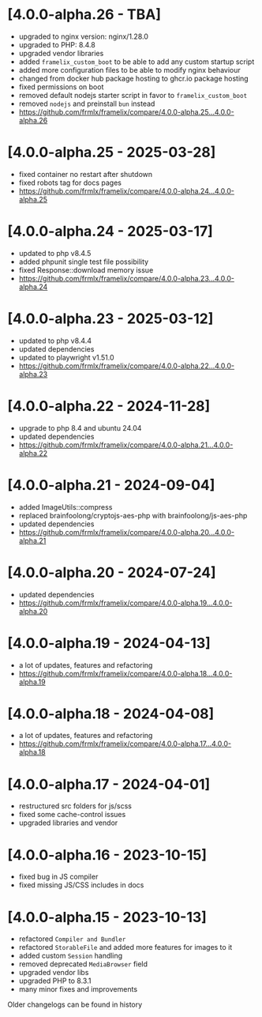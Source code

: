 # [4.0.0-alpha.26 - TBA]

* upgraded to nginx version: nginx/1.28.0
* upgraded to PHP: 8.4.8
* upgraded vendor libraries
* added `framelix_custom_boot` to be able to add any custom startup script
* added more configuration files to be able to modify nginx behaviour
* changed from docker hub package hosting to ghcr.io package hosting
* fixed permissions on boot
* removed default nodejs starter script in favor to `framelix_custom_boot`
* removed `nodejs` and preinstall `bun` instead
* https://github.com/frmlx/framelix/compare/4.0.0-alpha.25...4.0.0-alpha.26


# [4.0.0-alpha.25 - 2025-03-28]

* fixed container no restart after shutdown
* fixed robots tag for docs pages
* https://github.com/frmlx/framelix/compare/4.0.0-alpha.24...4.0.0-alpha.25


# [4.0.0-alpha.24 - 2025-03-17]

* updated to php v8.4.5
* added phpunit single test file possibility
* fixed Response::download memory issue
* https://github.com/frmlx/framelix/compare/4.0.0-alpha.23...4.0.0-alpha.24


# [4.0.0-alpha.23 - 2025-03-12]

* updated to php v8.4.4
* updated dependencies
* updated to playwright v1.51.0
* https://github.com/frmlx/framelix/compare/4.0.0-alpha.22...4.0.0-alpha.23


# [4.0.0-alpha.22 - 2024-11-28]

* upgrade to php 8.4 and ubuntu 24.04
* updated dependencies
* https://github.com/frmlx/framelix/compare/4.0.0-alpha.21...4.0.0-alpha.22

# [4.0.0-alpha.21 - 2024-09-04]

* added ImageUtils::compress
* replaced brainfoolong/cryptojs-aes-php with brainfoolong/js-aes-php
* updated dependencies
* https://github.com/frmlx/framelix/compare/4.0.0-alpha.20...4.0.0-alpha.21

# [4.0.0-alpha.20 - 2024-07-24]

* updated dependencies
* https://github.com/frmlx/framelix/compare/4.0.0-alpha.19...4.0.0-alpha.20

# [4.0.0-alpha.19 - 2024-04-13]

* a lot of updates, features and refactoring
* https://github.com/frmlx/framelix/compare/4.0.0-alpha.18...4.0.0-alpha.19

# [4.0.0-alpha.18 - 2024-04-08]

* a lot of updates, features and refactoring
* https://github.com/frmlx/framelix/compare/4.0.0-alpha.17...4.0.0-alpha.18

# [4.0.0-alpha.17 - 2024-04-01]

* restructured src folders for js/scss
* fixed some cache-control issues
* upgraded libraries and vendor

# [4.0.0-alpha.16 - 2023-10-15]

* fixed bug in JS compiler
* fixed missing JS/CSS includes in docs

# [4.0.0-alpha.15 - 2023-10-13]

* refactored `Compiler and Bundler`
* refactored `StorableFile` and added more features for images to it
* added custom `Session` handling
* removed deprecated `MediaBrowser` field
* upgraded vendor libs
* upgraded PHP to 8.3.1
* many minor fixes and improvements


Older changelogs can be found in history